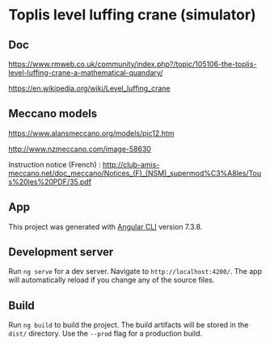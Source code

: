 # Toplis level luffing crane (simulator)

## Doc
https://www.rmweb.co.uk/community/index.php?/topic/105106-the-toplis-level-luffing-crane-a-mathematical-quandary/

https://en.wikipedia.org/wiki/Level_luffing_crane

## Meccano models
https://www.alansmeccano.org/models/pic12.htm

http://www.nzmeccano.com/image-58630

Instruction notice (French) : http://club-amis-meccano.net/doc_meccano/Notices_(F)_(NSM)_supermod%C3%A8les/Tous%20les%20PDF/35.pdf

## App

This project was generated with [Angular CLI](https://github.com/angular/angular-cli) version 7.3.8.

## Development server

Run `ng serve` for a dev server. Navigate to `http://localhost:4200/`. The app will automatically reload if you change any of the source files.

## Build

Run `ng build` to build the project. The build artifacts will be stored in the `dist/` directory. Use the `--prod` flag for a production build.

